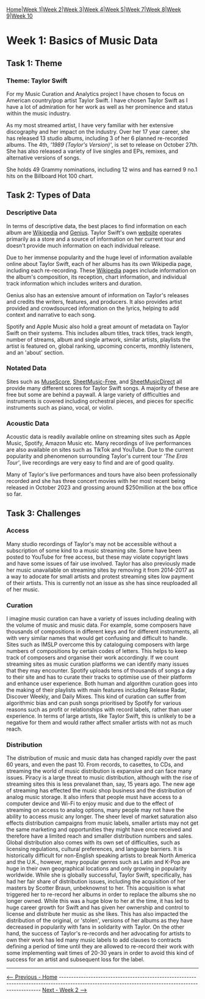 [Home](README.md)|[Week 1](week1.md)|[Week 2](week2.md)|[Week 3](week3.md)|[Week 4](week4.md)|[Week 5](week5.md)|[Week 7](week7.md)|[Week 8](week8.md)|[Week 9](week9.md)|[Week 10](week10.md) 

# Week 1: Basics of Music Data
## Task 1: Theme 
### Theme: Taylor Swift
For my Music Curation and Analytics project I have chosen to focus on American country/pop artist Taylor Swift. I have chosen Taylor Swift as I have a lot of admiration for her work as well as her prominence and status within the music industry.

As my most streamed artist, I have very familiar with her extensive discography and her impact on the industry. Over her 17 year career, she has released 13 studio albums, including 3 of her 6 planned re-recorded albums. The 4th, *'1989 (Taylor's Version)'*, is set to release on October 27th. She has also released a variety of live singles and EPs, remixes, and alternative versions of songs.

She holds 49 Grammy nominations, including 12 wins and has earned 9 no.1 hits on the Billboard Hot 100 chart.

## Task 2: Types of Data
### Descriptive Data
In terms of descriptive data, the best places to find information on each album are [Wikipedia](https://en.wikipedia.org/wiki/Taylor_Swift#) and [Genius](https://genius.com/artists/Taylor-swift). Taylor Swift's own [website](https://www.taylorswift.com) operates primarily as a store and a source of information on her current tour and  doesn't provide much information on each individual release. 

Due to her immense popularity and the huge level of information available online about Taylor Swift, each of her albums has its own Wikipedia page, including each re-recording. These [Wikipedia](https://en.wikipedia.org/wiki/Taylor_Swift_albums_discography) pages include information on the album's composition, its reception, chart information, and individual track information which includes writers and duration. 

Genius also has an extensive amount of information on Taylor's releases and credits the writers, features, and producers. It also provides artist provided and crowdsourced information on the lyrics, helping to add context and narrative to each song. 

Spotify and Apple Music also hold a great amount of metadata on Taylor Swift on their systems. This includes album titles, track titles, track length, number of streams, album and single artwork, similar artists, playlists the artist is featured on, global ranking, upcoming concerts, monthly listeners, and an 'about' section. 

### Notated Data 
Sites such as [MuseScore](https://musescore.com/sheetmusic?text=taylor%20swift), [SheetMusic-Free](https://sheetmusic-free.com/artist/taylor-swift-sheet-music/), and [SheetMusicDirect](https://www.sheetmusicdirect.com/Search.aspx?query=Taylor%2BSwift) all provide many different scores for Taylor Swift songs. A majority of these are free but some are behind a paywall. A large variety of difficulties and instruments is covered including orchestral pieces, and pieces for specific instruments such as piano, vocal, or violin. 

### Acoustic Data
Acoustic data is readily available online on streaming sites such as Apple Music, Spotify, Amazon Music etc. Many recordings of live performances are also available on sites such as TikTok and YouTube. Due to the current popularity and phenomenon surrounding Taylor's current tour *'The Eras Tour'*, live recordings are very easy to find and are of good quality.

Many of Taylor's live performances and tours have also been professionally recorded and she has three concert movies with her most recent being released in October 2023 and grossing around $250million at the box office so far.

## Task 3: Challenges
### Access
Many studio recordings of Taylor's may not be accessible without a subscription of some kind to a music streaming site. Some have been posted to YouTube for free access, but these may violate copyright laws and have some issues of fair use involved. Taylor has also previously made her music  unavailable on streaming sites by removing it from 2014-2017 as a way to adocate for small artists and protest streaming sites low payment of their artists. This is currently not an issue as she has since reuploaded all of her music. 

### Curation
I imagine music curation can have a variety of issues including dealing with the volume of music and music data. For example, some composers have thousands of compositions in different keys and for different instruments, all with very similar names that would get confusing and difficult to handle. Sites such as IMSLP overcome this by cataloguing composers with large numbers of compositions by certain codes of letters. This helps to keep track of composers and organise their work accordingly. If we count streaming sites as music curation platforms we can identify many issues that they may encounter. Spotify uploads tens of thousands of songs a day to their site and has to curate their tracks to optimise use of their platform and enhance user experience. Both human and algorithm curation goes into the making of their playlists with main features including Release Radar, Discover Weekly, and Daily Mixes. This kind of curation can suffer from algorithmic bias and can push songs prioritised by Spotify for various reasons such as profit or relationships with record labels, rather than user experience. In terms of large artists, like Taylor Swift, this is unlikely to be a negative for them and would rather affect smaller artists with not as much reach.

### Distribution 
The distribution of music and music data has changed rapidly over the past 60 years, and even the past 10. From records, to casettes, to CDs, and streaming the world of music distribution is expansive and can face many issues. Piracy is a large threat to music distribution, although with the rise of streaming sites this is less prevalanet than, say, 15 years ago. The new age of streaming has effected the music shop business and the distribution of analog music storage. It also infers that people must have access to a computer device and Wi-Fi to enjoy music and due to the effect of streaming on access to analog options, many people may not have the ability to access music any longer. The sheer level of market saturation also effects distribution campaigns from music labels, smaller artists may not get the same marketing and opportunities they might have once received and therefore have a limited reach and smaller distribution numbers and sales. Global distribution also comes with its own set of difficulties, such as licensing regulations, cultural preferences, and language barriers. It is historically difficult for non-English speaking artists to break North America and the U.K., however, many popular genres such as Latin and K-Pop are huge in their own geographical locations and only growing in popularity worldwide. While she is globally successful, Taylor Swift, specifically, has had her fair share of distribution issues, including the acquisition of her masters by Scotter Braun, unbeknownst to her. This acquisition is what triggered her to re-record her albums in order to replace the albums she no longer owned. While this was a huge blow to her at the time, it has led to huge career growth for Swift and has given her ownership and control to license and distribute her music as she likes. This has also impacted the distribution of the original, or 'stolen', versions of her albums as they have decreased in popularity with fans in solidarity with Taylor. On the other hand, the success of Taylor's re-records and her advocating for artists to own their work has led many music labels to add clauses to contracts defining a period of time until they are allowed to re-record their work with some implementing wait times of 20-30 years in order to avoid this kind of success for an artist and subsequent loss for the label. 

---

[<-- Previous - Home](README.md) ---------------------------------------------------------------------------------------------------------------------------------------------------- [Next - Week 2 -->](week2.md)
